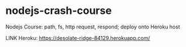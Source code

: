 # nodejs-crash-course
Nodejs Course: path, fs, http request, respond; deploy onto Heroku host

LINK Heroku: https://desolate-ridge-84129.herokuapp.com/
